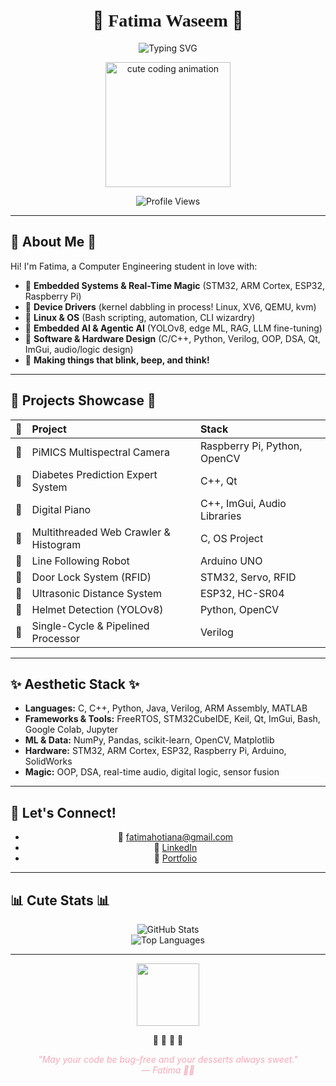 <!--
🌸 CHERRY BLOSSOM VIBES START HERE 🌸
-->

<h1 align="center">
  🌸
  <span style="font-family: 'Montserrat', cursive;">Fatima Waseem</span>
  🌸
</h1> 

<p align="center">
  <img src="https://readme-typing-svg.demolab.com?font=Lilita+One&weight=700&size=28&duration=2900&pause=800&color=F7A8B8&center=true&vCenter=true&width=600&lines=Building+at+the+edge+of+hardware+and+AI...;Embedded+systems+%E2%9C%A8+Linux+magic+%F0%9F%90%BC+Agentic+AI+%F0%9F%A7%A1;Pudding%2C+cake%2C+and+code+%F0%9F%A5%A6%F0%9F%8D%B0%E2%9C%A8"
  alt="Typing SVG" />
</p>

<div align="center">
  <img src="https://user-images.githubusercontent.com/74038190/212284158-e840e285-664b-44d7-b79b-e264b5e54825.gif" width="200" alt="cute coding animation"/>
</div>

<p align="center">
  <img src="https://komarev.com/ghpvc/?username=fwhcodes&color=pink&style=for-the-badge&label=Profile+Views" alt="Profile Views"/>
</p>

---

## 🌸 About Me 🍰

Hi! I'm Fatima, a Computer Engineering student in love with:

- 🌿 **Embedded Systems & Real-Time Magic** (STM32, ARM Cortex, ESP32, Raspberry Pi)
- 🍮 **Device Drivers** (kernel dabbling in process! Linux, XV6, QEMU, kvm)
- 🐧 **Linux & OS** (Bash scripting, automation, CLI wizardry)
- 🧁 **Embedded AI & Agentic AI** (YOLOv8, edge ML, RAG, LLM fine-tuning)
- 🍰 **Software & Hardware Design** (C/C++, Python, Verilog, OOP, DSA, Qt, ImGui, audio/logic design)
- 🌼 **Making things that blink, beep, and think!**

---

## 🍡 Projects Showcase 🍡

| 🍡 | Project                                     | Stack                                  |
|:-:|:--------------------------------------------|:---------------------------------------|
| 🌸 | PiMICS Multispectral Camera                 | Raspberry Pi, Python, OpenCV           |
| 🍰 | Diabetes Prediction Expert System           | C++, Qt                                |
| 🍮 | Digital Piano                              | C++, ImGui, Audio Libraries            |
| 🎀 | Multithreaded Web Crawler & Histogram       | C, OS Project                          |
| 🍬 | Line Following Robot                        | Arduino UNO                            |
| 🌺 | Door Lock System (RFID)                     | STM32, Servo, RFID                     |
| 🧁 | Ultrasonic Distance System                  | ESP32, HC-SR04                         |
| 🍡 | Helmet Detection (YOLOv8)                   | Python, OpenCV                         |
| 🍥 | Single-Cycle & Pipelined Processor          | Verilog                                |

---

## ✨ Aesthetic Stack ✨

- **Languages:** C, C++, Python, Java, Verilog, ARM Assembly, MATLAB
- **Frameworks & Tools:** FreeRTOS, STM32CubeIDE, Keil, Qt, ImGui, Bash, Google Colab, Jupyter
- **ML & Data:** NumPy, Pandas, scikit-learn, OpenCV, Matplotlib
- **Hardware:** STM32, ARM Cortex, ESP32, Raspberry Pi, Arduino, SolidWorks
- **Magic:** OOP, DSA, real-time audio, digital logic, sensor fusion

---

## 🍰 Let's Connect!

<div align="center">
  
- 💌 fatimahotiana@gmail.com
- 🌸 [LinkedIn](https://www.linkedin.com/in/your-link-here) <!-- Replace with your actual LinkedIn -->
- 🍡 [Portfolio](https://your-website.com) <!-- Replace if you have one -->

</div>

---

## 📊 Cute Stats 📊

<div align="center">
  <img src="https://github-readme-stats.vercel.app/api?username=fwhcodes&show_icons=true&theme=material-palenight&bg_color=1a1b27&title_color=ffc8dd&icon_color=f7a8b8&text_color=ffffff&border_color=f7a8b8" alt="GitHub Stats"/>
</div>

<div align="center">
  <img src="https://github-readme-stats.vercel.app/api/top-langs/?username=fwhcodes&layout=compact&theme=material-palenight&bg_color=1a1b27&title_color=ffc8dd&text_color=ffffff&border_color=f7a8b8" alt="Top Languages"/>
</div>

---

<div align="center">
  <img src="https://user-images.githubusercontent.com/74038190/212284115-f47cd8ff-2ffb-4b04-b5bf-4d1c14c0247f.gif" width="100"/>
</div>

<p align="center">
  🌸 🍰 🍮 🌸
</p>

<p align="center" style="font-style: italic; color: #f7a8b8;">
  "May your code be bug-free and your desserts always sweet." <br>  — Fatima 🍰✨
</p>
